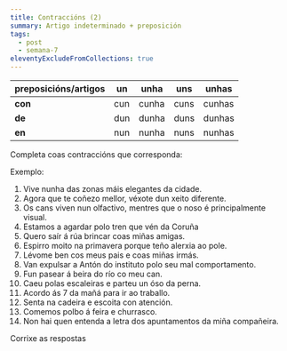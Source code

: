 ```yaml
---
title: Contraccións (2)
summary: Artigo indeterminado + preposición
tags:
  - post
  - semana-7
eleventyExcludeFromCollections: true
---
```

| preposicións/artigos | un   | unha  | uns   | unhas  |
| ------------------- | ---- | ----- | ----- | ------ |
| **con**             | cun  | cunha | cuns  | cunhas |
| **de**              | dun  | dunha | duns  | dunhas |
| **en**              | nun  | nunha | nuns  | nunhas |


Completa coas contraccións que corresponda:

Exemplo:

1. Vive <e-answer>nunha</e-answer> das zonas máis elegantes da cidade.
2. Agora que te coñezo mellor, véxote <e-answer>dun</e-answer> xeito diferente.
3. Os cans viven <e-answer>nun</e-answer> olfactivo, mentres que o noso é principalmente visual.
4. Estamos a agardar <e-answer>polo</e-answer> tren que vén <e-answer>da</e-answer> Coruña
5. Quero saír <e-answer>á</e-answer> rúa brincar <e-answer>coas</e-answer> miñas amigas.
6. Espirro moito <e-answer>na</e-answer> primavera porque teño alerxia <e-answer>ao</e-answer> pole.
7. Lévome ben <e-answer>cos</e-answer> meus pais e <e-answer>coas</e-answer> miñas irmás.
8. Van expulsar a Antón <e-answer>do</e-answer> instituto <e-answer>polo</e-answer> seu mal comportamento.
9. Fun pasear <e-answer>á</e-answer> beira do río <e-answer>co</e-answer> meu can.
10. Caeu <e-answer>polas</e-answer> escaleiras e parteu un óso <e-answer>da</e-answer> perna.
11. Acordo <e-answer>ás</e-answer> 7 da mañá para ir <e-answer>ao</e-answer> traballo.
12. Senta <e-answer>na</e-answer> cadeira e escoita con atención.
13. Comemos polbo <e-answer>á</e-answer> feira e churrasco.
14. Non hai quen entenda a letra <e-answer>dos</e-answer> apuntamentos <e-answer>da</e-answer> miña compañeira.

<e-validate>Corrixe as respostas</e-validate>

